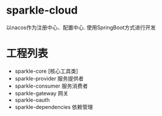 # sparkle-cloud
以nacos作为注册中心、配置中心. 使用SpringBoot方式进行开发

# 工程列表
* sparkle-core [核心工具类]
* sparkle-provider 服务提供者 
* sparkle-consumer 服务消费者
* sparkle-gateway 网关
* sparkle-oauth  
* sparkle-dependencies 依赖管理
